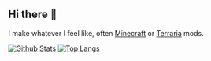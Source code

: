 ## Hi there 👋
I make whatever I feel like, often [Minecraft](https://modrinth.com/user/wdfeer) or [Terraria](https://steamcommunity.com/id/wdf33r/myworkshopfiles/?appid=1281930) mods.

[![Github Stats](https://github-readme-stats.vercel.app/api?username=wdfeer&theme=dark&show_icons=true&hide=contribs)](https://github.com/anuraghazra/github-readme-stats)
[![Top Langs](https://github-readme-stats.vercel.app/api/top-langs/?username=wdfeer&theme=dark&layout=compact)](https://github.com/anuraghazra/github-readme-stats)
